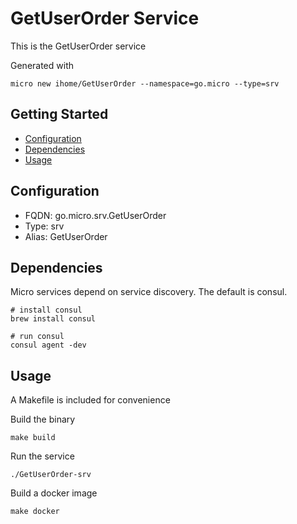 # GetUserOrder Service

This is the GetUserOrder service

Generated with

```
micro new ihome/GetUserOrder --namespace=go.micro --type=srv
```

## Getting Started

- [Configuration](#configuration)
- [Dependencies](#dependencies)
- [Usage](#usage)

## Configuration

- FQDN: go.micro.srv.GetUserOrder
- Type: srv
- Alias: GetUserOrder

## Dependencies

Micro services depend on service discovery. The default is consul.

```
# install consul
brew install consul

# run consul
consul agent -dev
```

## Usage

A Makefile is included for convenience

Build the binary

```
make build
```

Run the service
```
./GetUserOrder-srv
```

Build a docker image
```
make docker
```